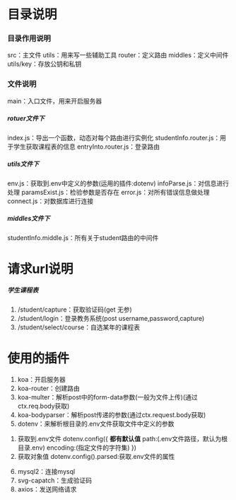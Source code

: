 # 目录说明
### 目录作用说明
src：主文件
utils：用来写一些辅助工具
router：定义路由
middles：定义中间件
utils/key：存放公钥和私钥

### 文件说明
main：入口文件，用来开启服务器
##### rotuer文件下
index.js：导出一个函数，动态对每个路由进行实例化
studentInfo.router.js：用于学生获取课程表的信息
entryInto.router.js：登录路由
##### utils文件下
env.js：获取到.env中定义的参数(运用的插件:dotenv)
infoParse.js：对信息进行处理
paramsExist.js：检验参数是否存在
error.js：对所有错误信息做处理
connect.js：对数据库进行连接
##### middles文件下
studentInfo.middle.js：所有关于student路由的中间件

# 请求url说明
##### 学生课程表
1. /student/capture：获取验证码(get 无参)
2. /student/login：登录教务系统(post username,password,capture)
3. /student/select/course：自选某年的课程表


# 使用的插件
1. koa：开启服务器
2. koa-router：创建路由
3. koa-multer：解析post中的form-data参数(一般为文件上传)(通过ctx.req.body获取)
4. koa-bodyparser：解析post传递的参数(通过ctx.request.body获取)
5. dotenv：来解析根目录的.env文件获取文件中定义的参数
<!-- 对dotenv插件的简单使用进行说明 -->
1. 获取到.env文件
dotenv.config({
    **都有默认值**
    path:(.env文件路径，默认为根目录.env)
    encoding:(指定文件的字符集)
})
2. 获取对象值
dotenv.config().parsed:获取.env文件的属性
<!-- dotenv使用简绍完毕 -->
6. mysql2：连接mysql
7. svg-capatch：生成验证码
8. axios：发送网络请求